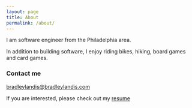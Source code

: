 ```yaml
---
layout: page
title: About
permalink: /about/
---
```


I am software engineer from the Philadelphia area.

In addition to building software, I enjoy riding bikes, hiking, board games and card games.

### Contact me

[bradleylandis@bradleylandis.com](mailto:bradleylandis@bradleylandis.com)

If you are interested, please check out my [resume](https://resume.bradleylandis.com)
